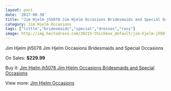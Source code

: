 ```yaml
---
layout: post
date: '2017-08-30'
title: "Jim Hjelm jh5078 Jim Hjelm Occasions Bridesmaids and Special Occasions"
category: Jim Hjelm Occasions
tags: ["little","bridesmaids","special","dresses","rosy"]
image: http://img.hectodress.com/26215-thickbox_default/jim-hjelm-jh5078-jim-hjelm-occasions-bridesmaids-and-special-occasions.jpg
---
```

Jim Hjelm jh5078 Jim Hjelm Occasions Bridesmaids and Special Occasions

On Sales: **$229.99**
<a href="https://www.hectodress.com/jim-hjelm-occasions/12207-jim-hjelm-jh5078-jim-hjelm-occasions-bridesmaids-and-special-occasions.html"><amp-img layout="responsive" width="600" height="600" src="//img.hectodress.com/26215-thickbox_default/jim-hjelm-jh5078-jim-hjelm-occasions-bridesmaids-and-special-occasions.jpg" alt="Jim Hjelm jh5078 Jim Hjelm Occasions Bridesmaids and Special Occasions 0" /></a>
<a href="https://www.hectodress.com/jim-hjelm-occasions/12207-jim-hjelm-jh5078-jim-hjelm-occasions-bridesmaids-and-special-occasions.html"><amp-img layout="responsive" width="600" height="600" src="//img.hectodress.com/26218-thickbox_default/jim-hjelm-jh5078-jim-hjelm-occasions-bridesmaids-and-special-occasions.jpg" alt="Jim Hjelm jh5078 Jim Hjelm Occasions Bridesmaids and Special Occasions 1" /></a>
<a href="https://www.hectodress.com/jim-hjelm-occasions/12207-jim-hjelm-jh5078-jim-hjelm-occasions-bridesmaids-and-special-occasions.html"><amp-img layout="responsive" width="600" height="600" src="//img.hectodress.com/26217-thickbox_default/jim-hjelm-jh5078-jim-hjelm-occasions-bridesmaids-and-special-occasions.jpg" alt="Jim Hjelm jh5078 Jim Hjelm Occasions Bridesmaids and Special Occasions 2" /></a>
<a href="https://www.hectodress.com/jim-hjelm-occasions/12207-jim-hjelm-jh5078-jim-hjelm-occasions-bridesmaids-and-special-occasions.html"><amp-img layout="responsive" width="600" height="600" src="//img.hectodress.com/26216-thickbox_default/jim-hjelm-jh5078-jim-hjelm-occasions-bridesmaids-and-special-occasions.jpg" alt="Jim Hjelm jh5078 Jim Hjelm Occasions Bridesmaids and Special Occasions 3" /></a>

Buy it: [Jim Hjelm jh5078 Jim Hjelm Occasions Bridesmaids and Special Occasions](https://www.hectodress.com/jim-hjelm-occasions/12207-jim-hjelm-jh5078-jim-hjelm-occasions-bridesmaids-and-special-occasions.html "Jim Hjelm jh5078 Jim Hjelm Occasions Bridesmaids and Special Occasions")

View more: [Jim Hjelm Occasions](https://www.hectodress.com/190-jim-hjelm-occasions "Jim Hjelm Occasions")